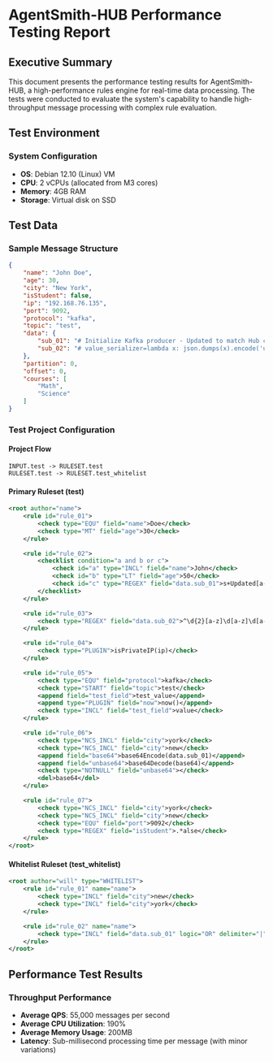 # AgentSmith-HUB Performance Testing Report

## Executive Summary

This document presents the performance testing results for AgentSmith-HUB, a high-performance rules engine for real-time data processing. The tests were conducted to evaluate the system's capability to handle high-throughput message processing with complex rule evaluation.

## Test Environment

### System Configuration
- **OS**: Debian 12.10 (Linux) VM
- **CPU**: 2 vCPUs (allocated from M3 cores)
- **Memory**: 4GB RAM
- **Storage**: Virtual disk on SSD

## Test Data

### Sample Message Structure
```json
{
    "name": "John Doe",
    "age": 30,
    "city": "New York",
    "isStudent": false,
    "ip": "192.168.76.135",
    "port": 9092,
    "protocol": "kafka",
    "topic": "test",
    "data": {
        "sub_01": "# Initialize Kafka producer - Updated to match Hub configuration",
        "sub_02": "# value_serializer=lambda x: json.dumps(x).encode('utf-8'), 78d9j1mdk1adf_67"
    },
    "partition": 0,
    "offset": 0,
    "courses": [
        "Math",
        "Science"
    ]
}
```

### Test Project Configuration

#### Project Flow
```
INPUT.test -> RULESET.test
RULESET.test -> RULESET.test_whitelist
```

#### Primary Ruleset (test)
```xml
<root author="name">
    <rule id="rule_01">
        <check type="EQU" field="name">Doe</check>
        <check type="MT" field="age">30</check>
    </rule>

    <rule id="rule_02">
        <checklist condition="a and b or c">
            <check id="a" type="INCL" field="name">John</check>
            <check id="b" type="LT" field="age">50</check>
            <check id="c" type="REGEX" field="data.sub_01">s+Updated[a-z]+</check>
        </checklist>
    </rule>

    <rule id="rule_03">
        <check type="REGEX" field="data.sub_02">^\d{2}[a-z]\d[a-z]\d[a-z]{2}\d[a-z]{3}_\d{2}[\s\S]*$</check>
    </rule>

    <rule id="rule_04">
        <check type="PLUGIN">isPrivateIP(ip)</check>
    </rule>

    <rule id="rule_05">
        <check type="EQU" field="protocol">kafka</check>
        <check type="START" field="topic">test</check>
        <append field="test_field">test_value</append>
        <append type="PLUGIN" field="now">now()</append>
        <check type="INCL" field="test_field">value</check>
    </rule>

    <rule id="rule_06">
        <check type="NCS_INCL" field="city">york</check>
        <check type="NCS_INCL" field="city">new</check>
        <append field="base64">base64Encode(data.sub_01)</append>
        <append field="unbase64">base64Decode(base64)</append>
        <check type="NOTNULL" field="unbase64"></check>
        <del>base64</del>
    </rule>

    <rule id="rule_07">
        <check type="NCS_INCL" field="city">york</check>
        <check type="NCS_INCL" field="city">new</check>
        <check type="EQU" field="port">9092</check>
        <check type="REGEX" field="isStudent">.*alse</check>
    </rule>
</root>
```

#### Whitelist Ruleset (test_whitelist)
```xml
<root author="will" type="WHITELIST">
    <rule id="rule_01" name="name">
        <check type="INCL" field="city">new</check>
        <check type="INCL" field="city">york</check>
    </rule>

    <rule id="rule_02" name="name">
        <check type="INCL" field="data.sub_01" logic="OR" delimiter="|">Python|world|people|China|Java|one|two|three|innovation|language|cloud|futudre|digital|learn|create|sun|moon|star|river|mountain|forest|ocean|city|village|school|book|pen|music|art|love|peace|hope|dream|success|failure|time|space|energy|light|dark|science|technology|history|culture|travel|adventure|food|water|fire|earth|air|animal|plant|tree|flower|bird|fish|dog|cat|friend|family|teacher|student|idea|thought|question|answer|problem|solution|change|growth|beginning|end|today|tomorrow|yesterday|moment|memory|future|past|secret|truth|lie|story|journey|path|road|door|window|house|room|garden|field|sky|weather|rain|snow|wind|hot|cold|warm|cool|color|sound|silence|voice|laugh|smile|producer</check>
    </rule>
</root>
```

## Performance Test Results

### Throughput Performance
- **Average QPS**: 55,000 messages per second
- **Average CPU Utilization**: 190%
- **Average Memory Usage**: 200MB
- **Latency**: Sub-millisecond processing time per message (with minor variations) 